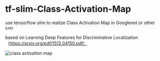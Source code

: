 # tf-slim-Class-Activation-Map
use tensorflow slim to realize  Class Activation Map in  Googlenet or other cnn

based on Learning Deep Features for Discriminative Localization（https://arxiv.org/pdf/1512.04150.pdf）

![class activation map](https://github.com/wpydcr/tf-slim-Class-Activation-Map/blob/master/img./20171124171618542.png)

